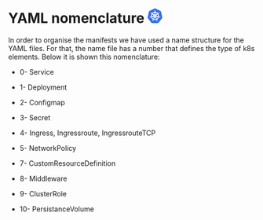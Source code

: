# YAML nomenclature <img src="../pictures/img-buildkite/kubernetes.png" width="30" height="30" alt="kubernetes"/>

In order to organise the manifests we have used a name structure for the YAML files. For that, the name file has a number that defines the type of k8s elements. Below it is shown this nomenclature:

  - 0- Service

  - 1- Deployment
  
  - 2- Configmap
  
  - 3- Secret
  
  - 4- Ingress, Ingressroute, IngressrouteTCP
  
  - 5- NetworkPolicy

  - 7- CustomResourceDefinition
  
  - 8- Middleware
  
  - 9- ClusterRole
  
  - 10- PersistanceVolume
